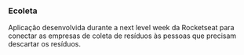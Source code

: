### Ecoleta

Aplicação desenvolvida durante a next level week da Rocketseat para conectar as empresas de coleta de resíduos às pessoas que precisam descartar os resíduos.